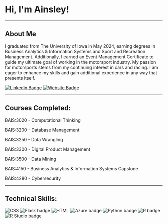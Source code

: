 # Hi, I'm Ainsley!

---  

## About Me

I graduated from The University of Iowa in May 2024, earning degrees in Business Analytics & Information Systems and Sport and Recreation Management. Additionally, I earned an Event Management Certificate to guide my ultimate goal of working in the motorsport industry. My passion for motorsports stems from my continuing interest in cars and racing. I am eager to enhance my skills and gain additional experience in any way that presents itself.

[![Linkedin Badge](https://img.shields.io/badge/-LinkedIn-0e76a8?style=flat-square&logo=Linkedin&logoColor=white)](https://www.linkedin.com/in/ainsleyshird/) [![Website Badge](https://img.shields.io/badge/Website-3b5998?style=flat-square&logo=google-chrome&logoColor=white)](https://ainsleyshird.com/)

---  

## Courses Completed:

BAIS:3020	-   Computational Thinking

BAIS:3200	-   Database Management

BAIS:3250	-   Data Wrangling

BAIS:3300   -   Digital Product Management 

BAIS:3500	-   Data Mining

BAIS:4150   -   Business Analytics & Information Systems Capstone

BAIS:4280   -   Cybersecurity

---  

## Technical Skills:
![CSS](https://img.shields.io/badge/CSS3-1572B6?style=for-the-badge&logo=css3&logoColor=white) ![Flask badge](https://img.shields.io/static/v1?message=Flask&logo=Flask&logoColor=000&label&style=for-the-badge&color=eee) ![HTML](https://img.shields.io/badge/HTML5-E34F26?style=for-the-badge&logo=html5&logoColor=white) ![Azure badge](https://img.shields.io/badge/Microsoft_Azure-0089D6?style=for-the-badge&logo=microsoft-azure&logoColor=white) ![Python badge](https://img.shields.io/static/v1?message=Python&logo=Python&labelColor=3776AB&color=3776AB&logoColor=white&label=%20&style=for-the-badge) ![R badge](https://img.shields.io/static/v1?message=R%20programming&logo=R&logoColor=3776AB&label&style=for-the-badge&color=eee) ![R Studio badge](https://img.shields.io/static/v1?message=R%20Studio&logo=RStudio&labelColor=75AADB&color=75AADB&logoColor=white&label=%20&style=for-the-badge)